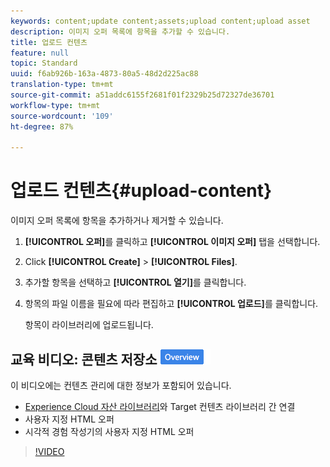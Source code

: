 ```yaml
---
keywords: content;update content;assets;upload content;upload asset
description: 이미지 오퍼 목록에 항목을 추가할 수 있습니다.
title: 업로드 컨텐츠
feature: null
topic: Standard
uuid: f6ab926b-163a-4873-80a5-48d2d225ac88
translation-type: tm+mt
source-git-commit: a51addc6155f2681f01f2329b25d72327de36701
workflow-type: tm+mt
source-wordcount: '109'
ht-degree: 87%

---
```



# 업로드 컨텐츠{#upload-content}

이미지 오퍼 목록에 항목을 추가하거나 제거할 수 있습니다.

1. **[!UICONTROL 오퍼]**&#x200B;를 클릭하고 **[!UICONTROL 이미지 오퍼]** 탭을 선택합니다.
1. Click **[!UICONTROL Create]** > **[!UICONTROL Files]**.
1. 추가할 항목을 선택하고 **[!UICONTROL 열기]**&#x200B;를 클릭합니다.
1. 항목의 파일 이름을 필요에 따라 편집하고 **[!UICONTROL 업로드]**&#x200B;를 클릭합니다.

   항목이 라이브러리에 업로드됩니다.

## 교육 비디오: 콘텐츠 저장소 ![개요 배지](/help/assets/overview.png)

이 비디오에는 컨텐츠 관리에 대한 정보가 포함되어 있습니다.

* [Experience Cloud 자산 라이브러리](https://docs.adobe.com/content/help/en/core-services/interface/assets/creative-cloud.html)와 Target 컨텐츠 라이브러리 간 연결
* 사용자 지정 HTML 오퍼
* 시각적 경험 작성기의 사용자 지정 HTML 오퍼

>[!VIDEO](https://video.tv.adobe.com/v/17387)